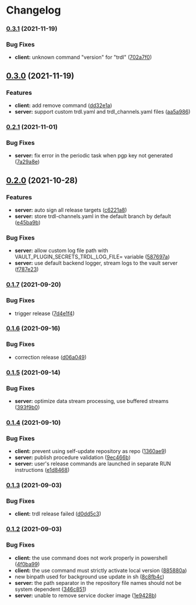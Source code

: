 # Changelog

### [0.3.1](https://www.github.com/werf/trdl/compare/v0.3.0...v0.3.1) (2021-11-19)


### Bug Fixes

* **client:** unknown command "version" for "trdl" ([702a7f0](https://www.github.com/werf/trdl/commit/702a7f091b5ab8a24ab7c9e1c2ad43a8675fe80d))

## [0.3.0](https://www.github.com/werf/trdl/compare/v0.2.1...v0.3.0) (2021-11-19)


### Features

* **client:** add remove command ([dd32e1a](https://www.github.com/werf/trdl/commit/dd32e1aebfb2363688a7f0fa463813f583221c46))
* **server:** support custom trdl.yaml and trdl_channels.yaml files ([aa5a986](https://www.github.com/werf/trdl/commit/aa5a9860757e2036467af8b958b71ca597d4e134))

### [0.2.1](https://www.github.com/werf/trdl/compare/v0.2.0...v0.2.1) (2021-11-01)


### Bug Fixes

* **server:** fix error in the periodic task when pgp key not generated ([7a29a8e](https://www.github.com/werf/trdl/commit/7a29a8e2f1fa74e308f11c4922790b07ac052b2d))

## [0.2.0](https://www.github.com/werf/trdl/compare/v0.1.7...v0.2.0) (2021-10-28)


### Features

* **server:** auto sign all release targets ([c6221a8](https://www.github.com/werf/trdl/commit/c6221a8aa1cffef3d26049a819972cb680123c32))
* **server:** store trdl-channels.yaml in the default branch by default ([e45ba9b](https://www.github.com/werf/trdl/commit/e45ba9b5a474b1c8b104a3e160bddcf355b3d508))


### Bug Fixes

* **server:** allow custom log file path with VAULT_PLUGIN_SECRETS_TRDL_LOG_FILE=<path> variable ([587697a](https://www.github.com/werf/trdl/commit/587697a174071f289e17713711f014abfbeb1ef9))
* **server:** use default backend logger, stream logs to the vault server ([f787e23](https://www.github.com/werf/trdl/commit/f787e230b516ccd58ea59ef6fbbb5e96c4292831))

### [0.1.7](https://www.github.com/werf/trdl/compare/v0.1.6...v0.1.7) (2021-09-20)


### Bug Fixes

* trigger release ([7d4e1f4](https://www.github.com/werf/trdl/commit/7d4e1f478489b4dbb1fdf5a628996146ad42e654))

### [0.1.6](https://www.github.com/werf/trdl/compare/v0.1.5...v0.1.6) (2021-09-16)


### Bug Fixes

* correction release ([d06a049](https://www.github.com/werf/trdl/commit/d06a049ce2e41cd5ff012d0855cf5442e754043a))

### [0.1.5](https://www.github.com/werf/trdl/compare/v0.1.4...v0.1.5) (2021-09-14)


### Bug Fixes

* **server:** optimize data stream processing, use buffered streams ([393f9b0](https://www.github.com/werf/trdl/commit/393f9b0bfa97cb9bbd2d55587b7b85ec3aaeffd7))

### [0.1.4](https://www.github.com/werf/trdl/compare/v0.1.3...v0.1.4) (2021-09-10)


### Bug Fixes

* **client:** prevent using self-update repository as repo ([1360ae9](https://www.github.com/werf/trdl/commit/1360ae9f4196197b31c6eedcd178d728a0f3a7e3))
* **server:** publish procedure validation ([9ec466b](https://www.github.com/werf/trdl/commit/9ec466b58772a5ae7153f2a8426fd2c5f75acde9))
* **server:** user's release commands are launched in separate RUN instructions ([e1d8468](https://www.github.com/werf/trdl/commit/e1d8468bcda69065758b0ac2611c2bd2037bd626))

### [0.1.3](https://www.github.com/werf/trdl/compare/v0.1.2...v0.1.3) (2021-09-03)


### Bug Fixes

* **client:** trdl release failed ([d0dd5c3](https://www.github.com/werf/trdl/commit/d0dd5c34f7dbe3deb716e532cf1ed7a8845b5ad1))

### [0.1.2](https://www.github.com/werf/trdl/compare/v0.1.1...v0.1.2) (2021-09-03)


### Bug Fixes

* **client:** the use command does not work properly in powershell ([4f0ba99](https://www.github.com/werf/trdl/commit/4f0ba9973bb48ea56ade8acca6a83bc44b680f70))
* **client:** the use command must strictly activate local version ([885880a](https://www.github.com/werf/trdl/commit/885880ab95eb3b3f94b6a90a7beaec99cb0bfb0c))
* new binpath used for background use update in sh ([8c8fb4c](https://www.github.com/werf/trdl/commit/8c8fb4c2f12e498e0d8c134071dc953a027d95d6))
* **server:** the path separator in the repository file names should not be system dependent ([346c851](https://www.github.com/werf/trdl/commit/346c85170e84f013ca622c08091a4a02c122ea31))
* **server:** unable to remove service docker image ([1e9428b](https://www.github.com/werf/trdl/commit/1e9428b2a06346aaadbb7531259645383fec3d93))
